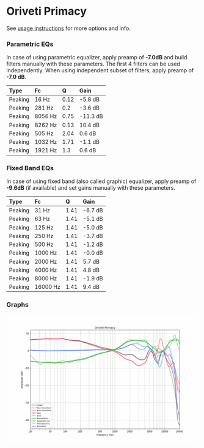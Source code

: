 # Oriveti Primacy
See [usage instructions](https://github.com/jaakkopasanen/AutoEq#usage) for more options and info.

### Parametric EQs
In case of using parametric equalizer, apply preamp of **-7.0dB** and build filters manually
with these parameters. The first 4 filters can be used independently.
When using independent subset of filters, apply preamp of **-7.0 dB**.

| Type    | Fc      |    Q | Gain     |
|:--------|:--------|:-----|:---------|
| Peaking | 16 Hz   | 0.12 | -5.8 dB  |
| Peaking | 281 Hz  | 0.2  | -3.6 dB  |
| Peaking | 8056 Hz | 0.75 | -11.3 dB |
| Peaking | 8262 Hz | 0.13 | 10.4 dB  |
| Peaking | 505 Hz  | 2.04 | 0.6 dB   |
| Peaking | 1032 Hz | 1.71 | -1.1 dB  |
| Peaking | 1921 Hz | 1.3  | 0.6 dB   |

### Fixed Band EQs
In case of using fixed band (also called graphic) equalizer, apply preamp of **-9.6dB**
(if available) and set gains manually with these parameters.

| Type    | Fc       |    Q | Gain    |
|:--------|:---------|:-----|:--------|
| Peaking | 31 Hz    | 1.41 | -6.7 dB |
| Peaking | 63 Hz    | 1.41 | -5.1 dB |
| Peaking | 125 Hz   | 1.41 | -5.0 dB |
| Peaking | 250 Hz   | 1.41 | -3.7 dB |
| Peaking | 500 Hz   | 1.41 | -1.2 dB |
| Peaking | 1000 Hz  | 1.41 | -0.0 dB |
| Peaking | 2000 Hz  | 1.41 | 5.7 dB  |
| Peaking | 4000 Hz  | 1.41 | 4.8 dB  |
| Peaking | 8000 Hz  | 1.41 | -1.9 dB |
| Peaking | 16000 Hz | 1.41 | 9.4 dB  |

### Graphs
![](./Oriveti%20Primacy.png)